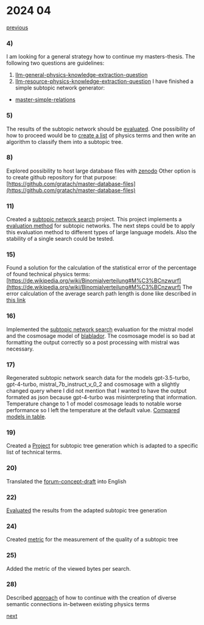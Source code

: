 # 2024 04

[previous](2024-03.md)
### 4)
I am looking for a general strategy how to continue my masters-thesis.
The following two questions are guidelines:
1) [llm-general-physics-knowledge-extraction-question](../../topics/physics/knowledge-representation/llm-general-physics-knowledge-extraction-question.md)
2) [llm-resource-physics-knowledge-extraction-question](../../topics/physics/knowledge-representation/llm-resource-physics-knowledge-extraction-question.md)
I have finished a simple subtopic network generator:
* [master-simple-relations](../../topics/code/projects/master-simple-relations.md) 
### 5)
The results of the subtopic network should be [evaluated](../../topics/physics/knowledge-representation/physics-subtopic-network-evaluation.md).
One possibility of how to proceed would be to [create a list](../../topics/data/knowledge/most-important-terms-of-topic-question.md) of physics terms and then write an algorithm to classify them into a subtopic tree.

### 8)
Explored possibility to host large database files with [zenodo](https://zenodo.org/uploads/10936027) Other option is to create github repository for that purpose: [https://github.com/gratach/master-database-files](https://github.com/gratach/master-database-files)

### 11)
Created a [subtopic network search](../../topics/code/projects/master-subtopic-network-search.md) project. This project implements a [evaluation method](../../topics/data/knowledge/subtopic-network-search-evaluation-method.md) for subtopic networks. The next steps could be to apply this evaluation method to different types of large language models. Also the stability of a single search could be tested.

### 15)
Found a solution for the calculation of the statistical error of the percentage of found technical physics terms: [https://de.wikipedia.org/wiki/Binomialverteilung#M%C3%BCnzwurf](https://de.wikipedia.org/wiki/Binomialverteilung#M%C3%BCnzwurf) The error calculation of the average search path length is done like described in [this link](https://www3.physik.uni-stuttgart.de/studium/praktika/ep/pdf_dateien/Allgemeines/Fehlerrechnung.pdf)

### 16)
Implemented the [subtopic network search](../../topics/code/projects/master-subtopic-network-search.md) evaluation for the mistral model and the cosmosage model of [blablador](https://helmholtz-blablador.fz-juelich.de/). The cosmosage model is so bad at formatting the output correctly so a post processing with mistral was necessary.

### 17)
Regenerated subtopic network search data for the models gpt-3.5-turbo, gpt-4-turbo, mistral_7b_instruct_v_0_2 and cosmosage with a slightly changed query where I did not mention that I wanted to have the output formated as json because gpt-4-turbo was misinterpreting that information. Temperature change to 1 of model cosmosage leads to notable worse performance so I left the temperature at the default value.
[Compared models in table](../../topics/master-thesis/evaluation/subtopic-network-search-model-comparison.md).

### 19)
Created a [Project](../../topics/code/projects/master-adapted-subtopic-tree-generation.md) for subtopic tree generation which is adapted to a specific list of technical terms.

### 20)
Translated the [forum-concept-draft](../../topics/graph/debate/forum-concept-draft.md) into English

### 22)
[Evaluated](physics-term-adapted-subtopic-tree-evaluation.md) the results from the adapted subtopic tree generation

### 24)
Created [metric](subtopic-tree-average-number-of-viewed-terms-per-search-evaluation.md) for the measurement of the quality of a subtopic tree 

### 25)
Added the metric of the viewed bytes per search.

### 28)
Described [approach](../../topics/master-thesis/approaches/diverse-connections-between-existing-topics.md) of how to continue with the creation of diverse semantic connections in-between existing physics terms

[next](2024-05.md)